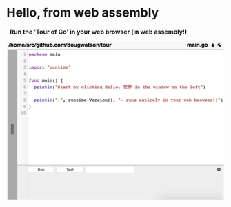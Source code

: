 # Hello, from web assembly

&nbsp;&nbsp;<b id="home/src/github.com/dougwatson/tour">Run the 'Tour of Go' in your web browser (in web assembly!)<b>
  

[<img target="_blank" src="static/img/gocoder.png">](http://app.gocoder.io)
